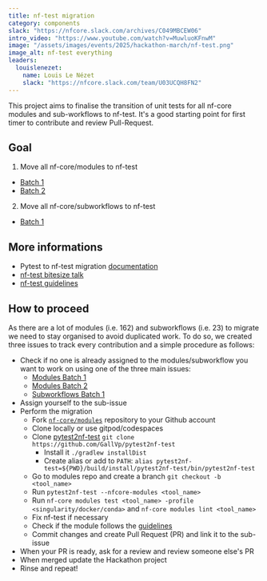 ```yaml
---
title: nf-test migration
category: components
slack: "https://nfcore.slack.com/archives/C049MBCEW06"
intro_video: "https://www.youtube.com/watch?v=MuwluoKFnwM"
image: "/assets/images/events/2025/hackathon-march/nf-test.png"
image_alt: nf-test everything
leaders:
  louislenezet:
    name: Louis Le Nézet
    slack: "https://nfcore.slack.com/team/U03UCQH8FN2"
---
```


This project aims to finalise the transition of unit tests for all nf-core modules and sub-workflows to nf-test.
It's a good starting point for first timer to contribute and review Pull-Request.

## Goal

1. Move all nf-core/modules to nf-test

- [Batch 1](https://github.com/nf-core/modules/issues/7529)
- [Batch 2](https://github.com/nf-core/modules/issues/7654)

2. Move all nf-core/subworkflows to nf-test

- [Batch 1](https://github.com/nf-core/modules/issues/7575)

## More informations

- Pytest to nf-test migration [documentation](https://nf-co.re/docs/tutorials/tests_and_test_data/migrate_to_nf-test)
- [nf-test bitesize talk](https://www.youtube.com/watch?v=K9B7JRkMpQ4)
- [nf-test guidelines](https://nf-co.re/docs/tutorials/tests_and_test_data/nf-test_writing_tests)

## How to proceed

As there are a lot of modules (i.e. 162) and subworkflows (i.e. 23) to migrate we need to stay organised to avoid duplicated work. To do so, we created three issues to track every contribution and a simple procedure as follows:

- Check if no one is already assigned to the modules/subworkflow you want to work on using one of the three main issues:
  - [Modules Batch 1](https://github.com/nf-core/modules/issues/7529)
  - [Modules Batch 2](https://github.com/nf-core/modules/issues/7654)
  - [Subworkflows Batch 1](https://github.com/nf-core/modules/issues/7575)
- Assign yourself to the sub-issue
- Perform the migration
  - Fork [`nf-core/modules`](https://github.com/nf-core/modules/fork) repository to your Github account
  - Clone locally or use gitpod/codespaces
  - Clone [pytest2nf-test](https://github.com/GallVp/pytest2nf-test) `git clone https://github.com/GallVp/pytest2nf-test`
    - Install it `./gradlew installDist`
    - Create alias or add to `PATH`: `alias pytest2nf-test=${PWD}/build/install/pytest2nf-test/bin/pytest2nf-test`
  - Go to modules repo and create a branch `git checkout -b <tool_name>`
  - Run `pytest2nf-test --nfcore-modules <tool_name>`
  - Run `nf-core modules test <tool_name> -profile <singularity/docker/conda>` and `nf-core modules lint <tool_name>`
  - Fix nf-test if necessary
  - Check if the module follows the [guidelines](https://nf-co.re/docs/tutorials/tests_and_test_data/nf-test_writing_tests)
  - Commit changes and create Pull Request (PR) and link it to the sub-issue
- When your PR is ready, ask for a review and review someone else's PR
- When merged update the Hackathon project
- Rinse and repeat!
